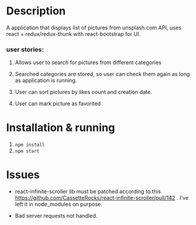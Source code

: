 # Description
A application that displays list of pictures from unsplash.com API, uses react + redux/redux-thunk with react-bootstrap for UI.

### user stories:
1. Allows user to search for pictures from different categories

2. Searched categories are stored, so user can check them again as long as application is running.

3. User can sort pictures by likes count and creation date.

4. User can mark picture as favorited


# Installation & running

1. `npm install`
2. `npm start`


# Issues

- react-infinite-scroller lib must be patched according to this https://github.com/CassetteRocks/react-infinite-scroller/pull/142 . I've left it in node_modules on purpose.

- Bad server requests not handled.
